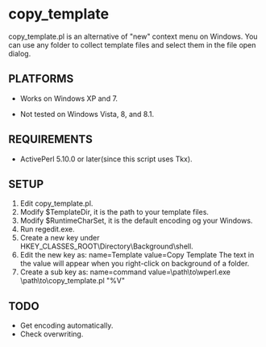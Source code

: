copy_template
====================

copy_template.pl is an alternative of "new" context menu on Windows.
You can use any folder to collect template files and select them in the file open dialog.


PLATFORMS
-------------------

* Works on Windows XP and 7.

* Not tested on Windows Vista, 8, and 8.1.


REQUIREMENTS
-------------------

* ActivePerl 5.10.0 or later(since this script uses Tkx).


SETUP
-------------------

1. Edit copy_template.pl.
2. Modify $TemplateDir, it is the path to your template files.
3. Modify $RuntimeCharSet, it is the default encoding og your Windows.
4. Run regedit.exe.
5. Create a new key under HKEY_CLASSES_ROOT\Directory\Background\shell.
6. Edit the new key as:
     name=Template
     value=Copy Template
   The text in the value will appear when you right-click on background of a folder.
7. Create a sub key as:
     name=command
     value=\path\to\wperl.exe \path\to\copy_template.pl "%V"


TODO
-------------------

* Get encoding automatically.
* Check overwriting.



